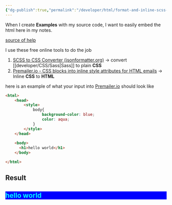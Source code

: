 ```yaml
---
{"dg-publish":true,"permalink":"/developer/html/format-and-inline-scss-into-html/","created":"2025-04-09T22:10:38.471-05:00","updated":"2025-04-09T11:31:28.000-05:00"}
---
```


When I create **Examples** with my source code, I want to easily embed the html here in my notes. 

[source of help](https://stackoverflow.com/a/65642134/15579591)

I use these free online tools to do the job
1. [SCSS to CSS Converter  (jsonformatter.org)](https://jsonformatter.org/scss-to-css) -> convert [[developer/CSS/Sass\|Sass]] to plain **CSS**
2.  [Premailer.io - CSS blocks into inline style attributes for HTML emails](https://premailer.io/) -> Inline **CSS** to **HTML** 


here is an example of what your input into [Premailer.io](https://premailer.io/) should look like

```html
<html>
	<head>
		<style>
			body{
				background-color: blue;
				color: aqua;
			}
		</style>
	</head>
	
	<body>
	  <h1>hello world</h1>
	</body>

</html>
```

## Result
<html> <head> </head> <body> <h2 style="background-color:blue; color:aqua" bgcolor="blue">hello world</h2> </body> </html>
